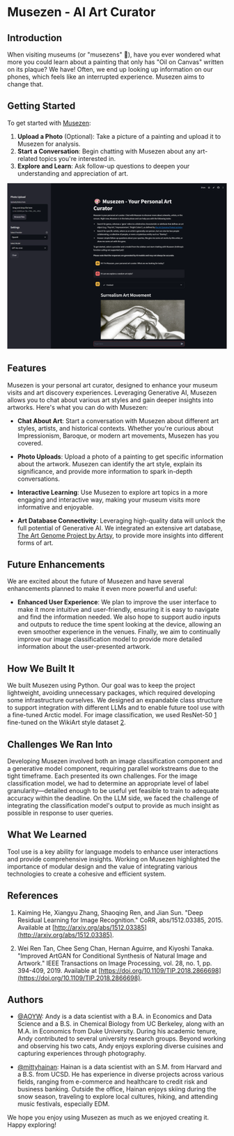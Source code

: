 # Musezen - AI Art Curator

## Introduction

When visiting museums (or "musezens" 👀), have you ever wondered what more you could learn about a painting that only has "Oil on Canvas" written on its plaque? We have! Often, we end up looking up information on our phones, which feels like an interrupted experience. Musezen aims to change that.

## Getting Started

To get started with [Musezen](https://musezen.streamlit.app/):

1. **Upload a Photo** (Optional): Take a picture of a painting and upload it to Musezen for analysis.
2. **Start a Conversation**: Begin chatting with Musezen about any art-related topics you're interested in.
3. **Explore and Learn**: Ask follow-up questions to deepen your understanding and appreciation of art.

<p align="center">
    <img src="Musezen_Demo_App.png" alt="Musezen Demo App" width="700"/>
</p>

## Features

Musezen is your personal art curator, designed to enhance your museum visits and art discovery experiences. Leveraging Generative AI, Musezen allows you to chat about various art styles and gain deeper insights into artworks. Here's what you can do with Musezen:

- **Chat About Art**: Start a conversation with Musezen about different art styles, artists, and historical contexts. Whether you're curious about Impressionism, Baroque, or modern art movements, Musezen has you covered.
  
- **Photo Uploads**: Upload a photo of a painting to get specific information about the artwork. Musezen can identify the art style, explain its significance, and provide more information to spark in-depth conversations.

- **Interactive Learning**: Use Musezen to explore art topics in a more engaging and interactive way, making your museum visits more informative and enjoyable.

- **Art Database Connectivity**: Leveraging high-quality data will unlock the full potential of Generative AI. We integrated an extensive art database, [The Art Genome Project by Artsy](https://www.artsy.net/categories), to provide more insights into different forms of art.

## Future Enhancements

We are excited about the future of Musezen and have several enhancements planned to make it even more powerful and useful:

- **Enhanced User Experience**: We plan to improve the user interface to make it more intuitive and user-friendly, ensuring it is easy to navigate and find the information needed. We also hope to support audio inputs and outputs to reduce the time spent looking at the device, allowing an even smoother experience in the venues. Finally, we aim to continually improve our image classification model to provide more detailed information about the user-presented artwork. 

## How We Built It

We built Musezen using Python. Our goal was to keep the project lightweight, avoiding unnecessary packages, which required developing some infrastructure ourselves. We designed an expandable class structure to support integration with different LLMs and to enable future tool use with a fine-tuned Arctic model. For image classification, we used ResNet-50 [1] fine-tuned on the WikiArt style dataset [2].

[1]: http://arxiv.org/abs/1512.03385 "Deep Residual Learning for Image Recognition by Kaiming He, Xiangyu Zhang, Shaoqing Ren, and Jian Sun"
[2]: https://doi.org/10.1109/TIP.2018.2866698 "Improved ArtGAN for Conditional Synthesis of Natural Image and Artwork by Wei Ren Tan, Chee Seng Chan, Hernan Aguirre, and Kiyoshi Tanaka"

## Challenges We Ran Into

Developing Musezen involved both an image classification component and a generative model component, requiring parallel workstreams due to the tight timeframe. Each presented its own challenges. For the image classification model, we had to determine an appropriate level of label granularity—detailed enough to be useful yet feasible to train to adequate accuracy within the deadline. On the LLM side, we faced the challenge of integrating the classification model's output to provide as much insight as possible in response to user queries.

## What We Learned

Tool use is a key ability for language models to enhance user interactions and provide comprehensive insights. Working on Musezen highlighted the importance of modular design and the value of integrating various technologies to create a cohesive and efficient system.

## References

1. Kaiming He, Xiangyu Zhang, Shaoqing Ren, and Jian Sun. "Deep Residual Learning for Image Recognition." CoRR, abs/1512.03385, 2015. Available at [http://arxiv.org/abs/1512.03385](http://arxiv.org/abs/1512.03385).

2. Wei Ren Tan, Chee Seng Chan, Hernan Aguirre, and Kiyoshi Tanaka. "Improved ArtGAN for Conditional Synthesis of Natural Image and Artwork." IEEE Transactions on Image Processing, vol. 28, no. 1, pp. 394-409, 2019. Available at [https://doi.org/10.1109/TIP.2018.2866698](https://doi.org/10.1109/TIP.2018.2866698).

## Authors

- [@AOYW](https://github.com/AOYW): Andy is a data scientist with a B.A. in Economics and Data Science and a B.S. in Chemical Biology from UC Berkeley, along with an M.A. in Economics from Duke University. During his academic tenure, Andy contributed to several university research groups. Beyond working and observing his two cats, Andy enjoys exploring diverse cuisines and capturing experiences through photography.

- [@mittyhainan](https://github.com/mittyhainan): Hainan is a data scientist with an S.M. from Harvard and a B.S. from UCSD. He has experience in diverse projects across various fields, ranging from e-commerce and healthcare to credit risk and business banking. Outside the office, Hainan enjoys skiing during the snow season, traveling to explore local cultures, hiking, and attending music festivals, especially EDM.

We hope you enjoy using Musezen as much as we enjoyed creating it. Happy exploring!